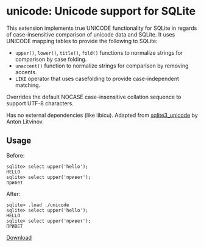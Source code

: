 # unicode: Unicode support for SQLite

This extension implements true UNICODE functionality for SQLite in regards of case-insensitive comparison of unicode data and SQLite. It uses UNICODE mapping tables to provide the following to SQLite:

-   `upper()`, `lower()`, `title()`, `fold()` functions to normalize strings for comparison by case folding.
-   `unaccent()` function to normalize strings for comparison by removing accents.
-   `LIKE` operator that uses casefolding to provide case-independent matching.

Overrides the default NOCASE case-insensitive collation sequence to support UTF-8 characters.

Has no external dependencies (like libicu). Adapted from [sqlite3_unicode](https://github.com/Zensey/sqlite3_unicode) by Anton Litvinov.

## Usage

Before:

```
sqlite> select upper('hello');
HELLO
sqlite> select upper('привет');
привет
```

After:

```
sqlite> .load ./unicode
sqlite> select upper('hello');
HELLO
sqlite> select upper('привет');
ПРИВЕТ
```

[Download](https://github.com/nalgeon/sqlean/releases/latest)
